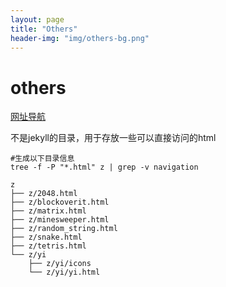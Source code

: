 ```yaml
---
layout: page
title: "Others"
header-img: "img/others-bg.png"
---
```

# others
[网址导航](/z/navigation/index.html)

不是jekyll的目录，用于存放一些可以直接访问的html


```shell
#生成以下目录信息
tree -f -P "*.html" z | grep -v navigation 
```

```
z
├── z/2048.html
├── z/blockoverit.html
├── z/matrix.html
├── z/minesweeper.html
├── z/random_string.html
├── z/snake.html
├── z/tetris.html
└── z/yi
    ├── z/yi/icons
    └── z/yi/yi.html

```

